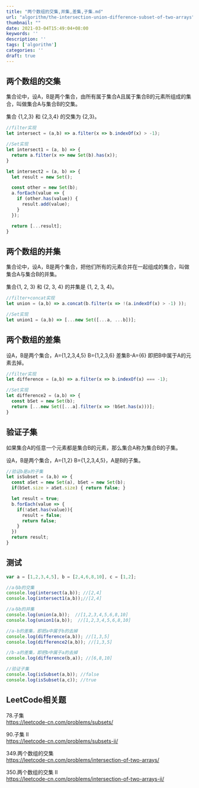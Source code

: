 ```yaml
---
title: "两个数组的交集,并集,差集,子集.md"
url: "algorithm/the-intersection-union-difference-subset-of-two-arrays"
thumbnail: ""
date: 2021-03-04T15:49:04+08:00
keywords: ''
description: ''
tags: ['algorithm']
categories: ''
draft: true
---
```


## 两个数组的交集

集合论中，设A，B是两个集合，由所有属于集合A且属于集合B的元素所组成的集合，叫做集合A与集合B的交集。

集合 {1,2,3} 和 {2,3,4} 的交集为 {2,3}。

```javascript
//filter实现
let intersect = (a,b) => a.filter(x => b.indexOf(x) > -1);

//Set实现
let intersect1 = (a, b) => {
  return a.filter(x => new Set(b).has(x));
}

let intersect2 = (a, b) => {
  let result = new Set();

  const other = new Set(b);
  a.forEach(value => {
    if (other.has(value)) {
      result.add(value);
    }
  });

  return [...result];
}
```

## 两个数组的并集

集合论中，设A，B是两个集合，把他们所有的元素合并在一起组成的集合，叫做集合A与集合B的并集。

集合{1, 2, 3} 和 {2, 3, 4} 的并集是 {1, 2, 3, 4}。

```javascript
//filter+concat实现
let union = (a,b) => a.concat(b.filter(x => !(a.indexOf(x) > -1) ));

//Set实现
let union1 = (a,b) => [...new Set([...a, ...b])];
```

## 两个数组的差集

设A，B是两个集合，A={1,2,3,4,5} B={1,2,3,6} 差集B-A={6} 即把B中属于A的元素去掉。

```javascript
//filter实现
let difference = (a,b) => a.filter(x => b.indexOf(x) === -1);

//Set实现
let difference2 = (a,b) => {
  const bSet = new Set(b);
  return [...new Set([...a].filter(x => !bSet.has(x)))];
}
```

## 验证子集

如果集合A的任意一个元素都是集合B的元素，那么集合A称为集合B的子集。

设A，B是两个集合，A={1,2} B={1,2,3,4,5}，A是B的子集。

```javascript
//验证b是a的子集
let isSubset = (a,b) => {
  const aSet = new Set(a), bSet = new Set(b);
  if(bSet.size > aSet.size) { return false; }

  let result = true;
  b.forEach(value => {
    if(!aSet.has(value)){
      result = false;
      return false;
    }
  })
  return result;
}
```

## 测试

```javascript
var a = [1,2,3,4,5], b = [2,4,6,8,10], c = [1,2];

//a与b的交集
console.log(intersect(a,b)); //[2,4]
console.log(intersect1(a,b));//[2,4]

//a与b的并集
console.log(union(a,b));  //[1,2,3,4,5,6,8,10]
console.log(union1(a,b));  //[1,2,3,4,5,6,8,10]

//a-b的差集，即把a中属于b的去掉
console.log(difference(a,b)); //[1,3,5]
console.log(difference2(a,b)); //[1,3,5]

//b-a的差集，即把b中属于a的去掉
console.log(difference(b,a)); //[6,8,10]

//验证子集
console.log(isSubset(a,b)); //false
console.log(isSubset(a,c)); //true
```

## LeetCode相关题

78.子集  
https://leetcode-cn.com/problems/subsets/   

90.子集 II  
https://leetcode-cn.com/problems/subsets-ii/   

349.两个数组的交集  
https://leetcode-cn.com/problems/intersection-of-two-arrays/  

350.两个数组的交集 II  
https://leetcode-cn.com/problems/intersection-of-two-arrays-ii/  